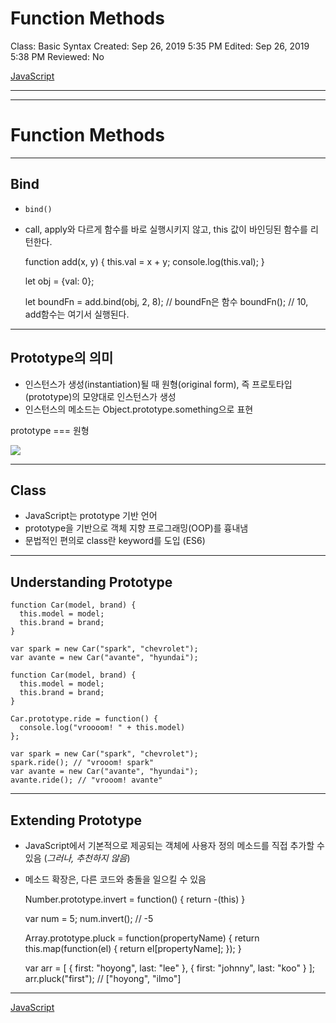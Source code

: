 # Function Methods

Class: Basic Syntax
Created: Sep 26, 2019 5:35 PM
Edited: Sep 26, 2019 5:38 PM
Reviewed: No

[JavaScript](./JavaScript-22d52fd4-fa33-4035-9899-e1f4222518ae.csv)

---

---

# Function Methods

---

## Bind

- `bind()`
- call, apply와 다르게 함수를 바로 실행시키지 않고, this 값이 바인딩된 함수를 리턴한다.

    function add(x, y) {
      this.val = x + y;
      console.log(this.val);
    }
    
    let obj = {val: 0};
    
    let boundFn = add.bind(obj, 2, 8);  // boundFn은 함수
    boundFn();  // 10, add함수는 여기서 실행된다.

---

## Prototype의 의미

- 인스턴스가 생성(instantiation)될 때 원형(original form), 즉 프로토타입(prototype)의 모양대로 인스턴스가 생성
- 인스턴스의 메소드는 Object.prototype.something으로 표현

prototype === 원형

![](Untitled-2c7e48d4-bf0d-4d2c-a5b9-8ba801499bf0.png)

---

## Class

- JavaScript는 prototype 기반 언어
- prototype을 기반으로 객체 지향 프로그래밍(OOP)를 흉내냄
- 문법적인 편의로 class란 keyword를 도입 (ES6)

---

## Understanding Prototype

    function Car(model, brand) {
      this.model = model;
      this.brand = brand;
    }
    
    var spark = new Car("spark", "chevrolet");
    var avante = new Car("avante", "hyundai");

    function Car(model, brand) {
      this.model = model;
      this.brand = brand;
    }
    
    Car.prototype.ride = function() {
      console.log("vroooom! " + this.model)
    };
    
    var spark = new Car("spark", "chevrolet");
    spark.ride(); // "vrooom! spark"
    var avante = new Car("avante", "hyundai");
    avante.ride(); // "vrooom! avante"

---

## Extending Prototype

- JavaScript에서 기본적으로 제공되는 객체에 사용자 정의 메소드를 직접 추가할 수 있음 (*그러나, 추천하지 않음*)
- 메소드 확장은, 다른 코드와 충돌을 일으킬 수 있음

    Number.prototype.invert = function() {
      return -(this)
    }
    
    var num = 5;
    num.invert(); // -5

    Array.prototype.pluck = function(propertyName) {
      return this.map(function(el) {
        return el[propertyName];
      });
    }
    
    var arr = [
      { first: "hoyong", last: "lee" },
      { first: "johnny", last: "koo" }
    ];
    arr.pluck("first"); // ["hoyong", "ilmo"]

---

[JavaScript](./JavaScript-22d52fd4-fa33-4035-9899-e1f4222518ae.csv)